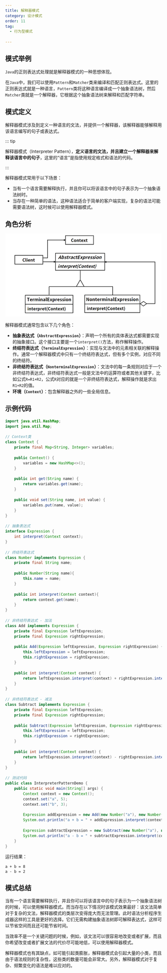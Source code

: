 ```yaml
---
title: 解释器模式
category: 设计模式
order: 11
tag:
  - 行为型模式

---
```


## 模式举例

`Java`的正则表达式处理就是解释器模式的一种思想体现。

在`Java`中，我们可以使用`Pattern`和`Matcher`类来编译和匹配正则表达式。这里的正则表达式就是一种语言，`Pattern`类将这种语言编译成一个抽象语法树，然后`Matcher`类就是一个解释器，它根据这个抽象语法树来解释和匹配字符串。

## 模式定义

解释器模式涉及到定义一种语言的文法，并提供一个解释器，该解释器能够解释用该语言编写的句子或表达式。

::: tip

解释器模式（Interpreter  Pattern），**定义语言的文法，并且建立一个解释器来解释该语言中的句子**，这里的“语言”是指使用规定格式和语法的代码。

:::

解释器模式常用于以下场景：

- 当有一个语言需要解释执行，并且你可以将该语言中的句子表示为一个抽象语法树时。
- 当存在一种简单的语法，这种语法适合于简单的客户端实现，复杂的语法可能需要语法树，这时候可以使用解释器模式。

## 角色分析

![img](images/11_解释器模式/2ceb6b487ffe30db942d5c843a254202.png)

解释器模式通常包含以下几个角色：

- **抽象表达式（`AbstractExpression`）**：声明一个所有的具体表达式都需要实现的抽象接口。这个接口主要是一个`interpret()`方法，称作解释操作。
- **终结符表达式（`TerminalExpression`）**：实现与文法中的元素相关联的解释操作。通常一个解释器模式中只有一个终结符表达式，但有多个实例，对应不同的终结符。
- **非终结符表达式（`NonterminalExpression`）**：文法中的每一条规则对应于一个非终结符表达式，非终结符表达式一般是文法中的运算符或者其他关键字，比如公式`R=R1+R2`，公式`R`对应的就是一个非终结符表达式，解释操作就是求出`R1+R2`的值。
- **环境（`Context`）**：包含解释器之外的一些全局信息。

## 示例代码

```java
import java.util.HashMap;
import java.util.Map;

// Context类
class Context {
    private final Map<String, Integer> variables;

    public Context() {
        variables = new HashMap<>();
    }

    public int get(String name) {
        return variables.get(name);
    }

    public void set(String name, int value) {
        variables.put(name, value);
    }
}

// 抽象表达式
interface Expression {
    int interpret(Context context);
}

// 终结符表达式
class Number implements Expression {
    private final String name;

    public Number(String name){
        this.name = name; 
    }

    public int interpret(Context context){
        return context.get(name);
    }
}

// 非终结符表达式 - 加法
class Add implements Expression {
    private final Expression leftExpression;
    private final Expression rightExpression;

    public Add(Expression leftExpression, Expression rightExpression) { 
        this.leftExpression = leftExpression;
        this.rightExpression = rightExpression;
    }

    public int interpret(Context context) { 
        return leftExpression.interpret(context) + rightExpression.interpret(context);
    }
}

// 非终结符表达式 - 减法
class Subtract implements Expression {
    private final Expression leftExpression;
    private final Expression rightExpression;

    public Subtract(Expression leftExpression, Expression rightExpression) { 
        this.leftExpression = leftExpression;
        this.rightExpression = rightExpression;
    }

    public int interpret(Context context) { 
        return leftExpression.interpret(context) - rightExpression.interpret(context);
    }
}

// 测试代码
public class InterpreterPatternDemo {
    public static void main(String[] args) {
        Context context = new Context();
        context.set("a", 5);
        context.set("b", 3);

        Expression addExpression = new Add(new Number("a"), new Number("b"));
        System.out.println("a + b = " + addExpression.interpret(context));

        Expression subtractExpression = new Subtract(new Number("a"), new Number("b"));
        System.out.println("a - b = " + subtractExpression.interpret(context));
    }
}
```

运行结果：

```
a + b = 8
a - b = 2
```

## 模式总结

当有一个语言需要解释执行，并且你可以将该语言中的句子表示为一个抽象语法树的时候，可以使用解释器模式。而当存在以下情况时该模式效果最好：该文法简单对于复杂的文法，解释器模式的类层次变得庞大而无法管理。此时语法分析程序生成器这样的工具是更好的选择。它们无需构建抽象语法树即可解释表达式，这样可以节省空间而且还可能节省时间。

当效率不是一个关键问题的时候，例如，该文法可以很容易地改变或者扩展，而且你希望改变或者扩展文法的代价尽可能地低，可以使用解释器模式。

解释器模式也有其缺点，如可能引起类膨胀，解释器模式会引起大量的小类，而且由于语法规则的复杂性，这些类的数量可能会非常大。另外，解释器模式对于复杂、频繁变化的语法是难以应对的。

